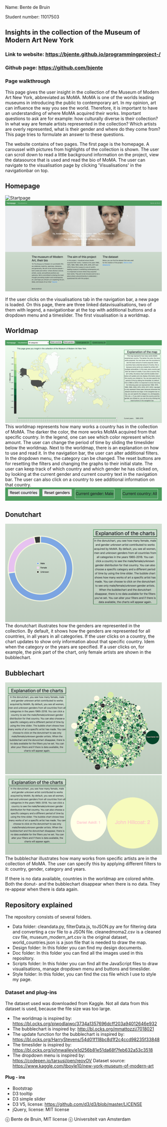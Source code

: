 Name: Bente de Bruin

Student number: 11017503

## Insights in the collection of the Museum of Modern Art New York
### Link to website: https://bjente.github.io/programmingproject-/
### Github page: https://github.com/bjente

### **Page walkthrough**
This page gives the user insight in the collection of the Museum of Modern Art New York, abbreviated as MoMA. MoMA is one of the worlds leading museums in introducing the public to contemporary art. In my opinion, art can influence the way you see the world. Therefore, it is important to have an understanding of where MoMA acquired their works. Important questions to ask are for example: how culturally diverse is their collection? In what way are female artists represented in the collection? Which artists are overly represented, what is their gender and where do they come from? This page tries to formulate an answer to these questions. 

The website contains of two pages. The first page is the homepage. A caroussel with pictures from highlights of the collection is shown. The user can scroll down to read a little background information on the project, view the datasource that is used and read the bio of MoMA. The user can navigate to the visualisation page by clicking 'Visualisations' in the navigationbar on top.

## Homepage
![Startpage](https://github.com/bjente/programmingproject-/blob/master/doc/startpage_1.jpg)
![Startpage2](https://github.com/bjente/programmingproject-/blob/master/doc/startpage_2.jpg)

If the user clicks on the visualisations tab in the navigation bar, a new page is loaded. On this page, there are three linked datavisualisations, two of them with legend, a navigationbar at the top with additional buttons and a dropdown menu and a timeslider. The first visualisation is a worldmap.


## Worldmap
![Worldmap](https://github.com/bjente/programmingproject-/blob/master/doc/worldmap.jpg)
This worldmap represents how many works a country has in the collection of MoMA. The darker the color, the more works MoMA acquired from that specific country. In the legend, one can see which color represent which amount. The user can change the period of time by sliding the timeslider below the worldmap. Next to the worldmap, there is an explanation on how to use and read it. In the navigation bar, the user can alter additional filters. In the dropdown menu, the category can be changed. The reset buttons are for resetting the filters and changing the graphs to their initial state. The user can keep track of which country and which gender he has clicked on, by looking at the current gender and current country text in the navigation bar. The user can also click on a country to see additional information on that country. 
![Buttons](https://github.com/bjente/programmingproject-/blob/master/doc/buttons.jpg)


## Donutchart
![Donutchart](https://github.com/bjente/programmingproject-/blob/master/doc/donut.jpg)
The donutchart illustrates how the genders are represented in the collection. By default, it shows how the genders are represented for all countries, in all years in all categories. If the user clicks on a country, the chart updates to show only information about that specific country. Idem when the category or the years are specified. If a user clicks on, for example, the pink part of the chart, only female artists are shown in the bubblechart.

## Bubblechart
![Bubblechart1](https://github.com/bjente/programmingproject-/blob/master/doc/bubble2.jpg)
![Bubblechart2](https://github.com/bjente/programmingproject-/blob/master/doc/bubble1.jpg)
The bubblechar illustrates how many works from specific artists are in the collection of MoMA. The user can specify this by applying different filters to it: country, gender, category and years.

If there is no data available, countries in the worldmap are colored white. Both the donut- and the bubblechart disappear when there is no data. They re-appear when there is data again.

## Repository explained
The repository consists of several folders. 
- Data folder: cleandata.py, filterData.js, toJSON.py are for filtering data and converting a csv file to a JSON file.
               cleanedmoma2.csv is a cleaned csv file, museum_modern_art.csv is the original dataset, world_countries.json is                a json file that is needed to draw the map.
- Design folder: In this folder you can find my design documents.
- Doc folder: In this folder you can find all the images used in this repository.
- Scripts folder: In this folder you can find all the JavaScript files to draw visualisations, manage dropdown menu and buttons and timeslider.
- Style folder: In this folder, you can find the css file which I use to style my page.

### **Dataset and plug-ins**
The dataset used was downloaded from Kaggle. Not all data from this dataset is used, because the file size was too large.
- The worldmap is inspired by: https://bl.ocks.org/piwodlaiwo/3734a1357696dcff203a94012646e932
- The bubblechart is inspired by: http://bl.ocks.org/mmattozzi/7018021
- The update function for the bubblechart is inspired by: https://bl.ocks.org/HarryStevens/54d01f118bc8d1f2c4ccd98235f33848
- The timeslider is inspired by: https://bl.ocks.org/johnwalley/e1d256b81e51da68f7feb632a53c3518
- The dropdown menu is inspired by: https://codepen.io/tarsusi/pen/reovOV
Dataset source: https://www.kaggle.com/tboyle10/new-york-museum-of-modern-art

#### Plug - ins
- Bootstrap
- D3 tooltip
- D3 simple slider
- D3 V5, license: https://github.com/d3/d3/blob/master/LICENSE
- jQuery, license: MIT license

ⓒ Bente de Bruin, MIT license
ⓒ Universiteit van Amsterdam
